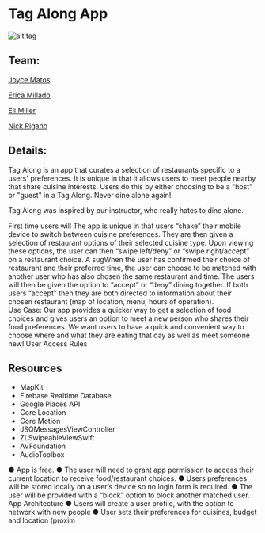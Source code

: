 # Tag Along App

![alt tag](https://github.com/learn-co-students/TagAlong/blob/master/FlatironMasterpiece/Assets.xcassets/tagalong_logo.png)

## Team:
[Joyce Matos](https://github.com/JoyceMatos)	

[Erica Millado](https://github.com/yayitserica)

[Eli Miller](https://github.com/elimiller783)

[Nick Rigano](https://github.com/nrigano)

## Details:

Tag Along is an app that curates a selection of restaurants specific to a users' preferences.  It is unique in that it allows users to meet people nearby that share cuisine interests.  Users do this by either choosing to be a "host" or "guest" in a Tag Along.  Never dine alone again!

Tag Along was inspired by our instructor, who really hates to dine alone.

First time users will 
The app is unique in that users “shake” their mobile device to switch between cuisine preferences.  They are then given a selection of restaurant options of their selected cuisine type. Upon viewing these options, the user can then “swipe left/deny” or “swipe right/accept” on a restaurant choice. A sugWhen the user has confirmed their choice of restaurant and their preferred time, the user can choose to be matched with another user who has also chosen the same restaurant and time. The users will then be given the option to “accept” or “deny” dining together. If both users “accept” then they are both directed to information about their chosen restaurant (map of location, menu, hours of operation).  
Use Case:
Our app provides a quicker way to get a selection of food choices and gives users an option to meet a new person who shares their food preferences. We want users to have a quick and convenient way to choose where and what they are eating that day as well as meet someone new!
User Access Rules

## Resources
- MapKit
- Firebase Realtime Database
- Google Places API
- Core Location
- Core Motion
- JSQMessagesViewController
- ZLSwipeableViewSwift
- AVFoundation
- AudioToolbox

● App is free. ● The user will need to grant app permission to access their current location to receive food/restaurant choices. ● Users preferences will be stored locally on a user’s device so no login form is required. ● The user will be provided with a “block” option to block another matched user.
App Architecture
● Users will create a user profile, with the option to network with new people   ● User sets their preferences for cuisines, budget and location (proxim
